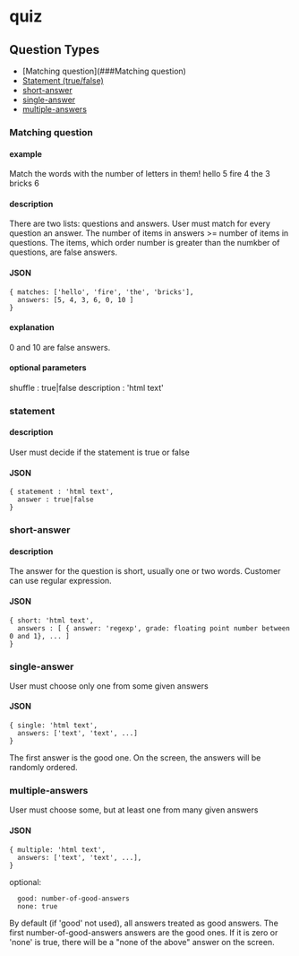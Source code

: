 # quiz

## Question Types

* [Matching question](###Matching question)
* [Statement (true/false)](###statement)
* [short-answer](###short-answer)
* [single-answer](#single-answer)
* [multiple-answers](###multiple-answers)

### Matching question

#### example

Match the words with the number of letters in them!
  hello  5
  fire   4
  the    3 
  bricks 6

#### description

There are two lists: questions and answers. User must match for every question an answer. The number of items in answers >= number of items in questions. The items, which order number is greater than the numkber of questions, are false answers.

#### JSON
```
{ matches: ['hello', 'fire', 'the', 'bricks'],
  answers: [5, 4, 3, 6, 0, 10 ]
}
```

#### explanation
0 and 10 are false answers. 

#### optional parameters
shuffle : true|false
description : 'html text'

### statement

#### description

User must decide if the statement is true or false

#### JSON

```
{ statement : 'html text',
  answer : true|false
}
```

### short-answer

#### description

The answer for the question is short, usually one or two words. Customer can use regular expression.

#### JSON

```
{ short: 'html text',
  answers : [ { answer: 'regexp', grade: floating point number between 0 and 1}, ... ]
}
```

### single-answer

User must choose only one from some given answers

#### JSON

```
{ single: 'html text',
  answers: ['text', 'text', ...]
}
```

The first answer is the good one. On the screen, the answers will be randomly ordered.

### multiple-answers

User must choose some, but at least one from many given answers

#### JSON

```
{ multiple: 'html text',
  answers: ['text', 'text', ...],
}
```

optional:
```
  good: number-of-good-answers
  none: true
```

By default (if 'good' not used), all answers treated as good answers.
The first number-of-good-answers answers are the good ones. If it is zero or 'none' is true, there will be a "none of the above" answer on the screen.

